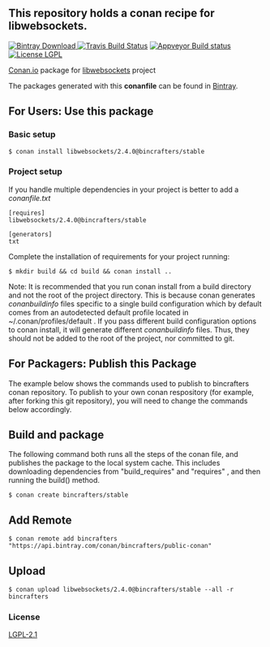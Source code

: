 ## This repository holds a conan recipe for libwebsockets.

[![Bintray Download](https://api.bintray.com/packages/bincrafters/public-conan/libwesockets%3Abincrafters/images/download.svg?version=2.4.0%3Astable) ](https://bintray.com/bincrafters/public-conan/libwesockets%3Abincrafters/2.4.0%3Astable/link)
[![Travis Build Status](https://travis-ci.org/bincrafters/conan-libwebsockets.svg?branch=stable%2F2.4.0)](https://travis-ci.org/bincrafters/conan-libwebsockets)
[![Appveyor Build status](https://ci.appveyor.com/api/projects/status/g8ni02142dt3uo2b?svg=true)](https://ci.appveyor.com/project/BinCrafters/conan-libwebsockets)
[![License LGPL](https://img.shields.io/badge/license-LGPL%202.1-yellow.svg)](https://shields.io/)

[Conan.io](https://conan.io) package for [libwebsockets](https://github.com/warmcat/libwebsockets) project

The packages generated with this **conanfile** can be found in [Bintray](https://bintray.com/bincrafters/public-conan/libwebsockets%3Abincrafters).

## For Users: Use this package

### Basic setup

    $ conan install libwebsockets/2.4.0@bincrafters/stable

### Project setup

If you handle multiple dependencies in your project is better to add a *conanfile.txt*

    [requires]
    libwebsockets/2.4.0@bincrafters/stable

    [generators]
    txt

Complete the installation of requirements for your project running:

    $ mkdir build && cd build && conan install ..

Note: It is recommended that you run conan install from a build directory and not the root of the project directory.  This is because conan generates *conanbuildinfo* files specific to a single build configuration which by default comes from an autodetected default profile located in ~/.conan/profiles/default .  If you pass different build configuration options to conan install, it will generate different *conanbuildinfo* files.  Thus, they should not be added to the root of the project, nor committed to git.

## For Packagers: Publish this Package

The example below shows the commands used to publish to bincrafters conan repository. To publish to your own conan respository (for example, after forking this git repository), you will need to change the commands below accordingly.

## Build and package

The following command both runs all the steps of the conan file, and publishes the package to the local system cache.  This includes downloading dependencies from "build_requires" and "requires" , and then running the build() method.

    $ conan create bincrafters/stable

## Add Remote

	$ conan remote add bincrafters "https://api.bintray.com/conan/bincrafters/public-conan"

## Upload

    $ conan upload libwebsockets/2.4.0@bincrafters/stable --all -r bincrafters

### License
[LGPL-2.1](https://github.com/warmcat/libwebsockets/blob/master/LICENSE)
